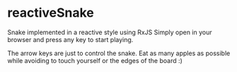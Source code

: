 # reactiveSnake
Snake implemented in a reactive style using RxJS
Simply open in your browser and press any key to start playing.

The arrow keys are just to control the snake.
Eat as many apples as possible while avoiding to touch yourself or the edges of the board :)
